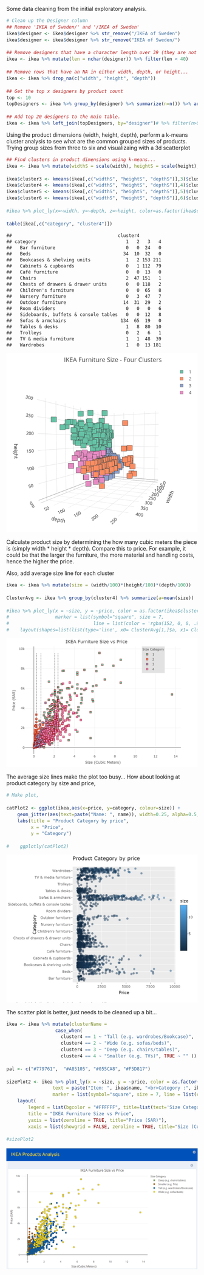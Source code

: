Some data cleaning from the initial exploratory analysis.

``` r
# Clean up the Designer column
## Remove 'IKEA of Sweden/' and '/IKEA of Sweden'
ikea$designer <- ikea$designer %>% str_remove("/IKEA of Sweden")
ikea$designer <- ikea$designer %>% str_remove("IKEA of Sweden/")

## Remove designers that have a character length over 39 (they are not names)
ikea <- ikea %>% mutate(len = nchar(designer)) %>% filter(len < 40)

## Remove rows that have an NA in either width, depth, or height...
ikea <- ikea %>% drop_na(c("width", "height", "depth"))

## Get the top x designers by product count
top <- 10
topDesigners <- ikea %>% group_by(designer) %>% summarize(n=n()) %>% arrange(desc(n)) %>% slice_head(n=top)

## Add top 20 designers to the main table. 
ikea <- ikea %>% left_join(topDesigners, by="designer")# %>% filter(n>0)
```

Using the product dimensions (width, height, depth), perform a k-means
cluster analysis to see what are the common grouped sizes of products.
Trying group sizes from three to six and visualizaing with a 3d
scatterplot

``` r
## Find clusters in product dimensions using k-means...
ikea <- ikea %>% mutate(widthS = scale(width), heightS = scale(height), depthS=scale(depth))

ikea$cluster3 <- kmeans(ikea[,c("widthS", "heightS", "depthS")],3)$cluster
ikea$cluster4 <- kmeans(ikea[,c("widthS", "heightS", "depthS")],4)$cluster
ikea$cluster5 <- kmeans(ikea[,c("widthS", "heightS", "depthS")],5)$cluster
ikea$cluster6 <- kmeans(ikea[,c("widthS", "heightS", "depthS")],6)$cluster

#ikea %>% plot_ly(x=~width, y=~depth, z=~height, color=as.factor(ikea$cluster4), marker=list(symbol = "square"))

table(ikea[,c("category", "cluster4")])
```

    ##                                       cluster4
    ## category                                 1   2   3   4
    ##   Bar furniture                          0   0  24   0
    ##   Beds                                  34  10  32   0
    ##   Bookcases & shelving units             1   2 153 211
    ##   Cabinets & cupboards                   0   1 112  79
    ##   Café furniture                         0   0  13   0
    ##   Chairs                                 2  47 151   1
    ##   Chests of drawers & drawer units       0   0 118   2
    ##   Children's furniture                   0   0  65   8
    ##   Nursery furniture                      0   3  47   7
    ##   Outdoor furniture                     14  31  29   2
    ##   Room dividers                          0   0   0   6
    ##   Sideboards, buffets & console tables   0   0  12   8
    ##   Sofas & armchairs                    134  65  19   0
    ##   Tables & desks                         1   8  80  10
    ##   Trolleys                               0   2   6   1
    ##   TV & media furniture                   1   1  48  39
    ##   Wardrobes                              1   0  13 181

![ShinyApp](IKEA3D.png)

Calculate product size by determining the how many cubic meters the
piece is (simply width \* height \* depth). Compare this to price. For
example, it could be that the larger the furniture, the more material
and handling costs, hence the higher the price.

Also, add average size line for each cluster

``` r
ikea <- ikea %>% mutate(size = (width/100)*(height/100)*(depth/100))

ClusterAvg <- ikea %>% group_by(cluster4) %>% summarize(a=mean(size))

#ikea %>% plot_ly(x = ~size, y = ~price, color = as.factor(ikea$cluster4),
#                 marker = list(symbol="square", size = 7,
#                               line = list(color = 'rgba(152, 0, 0, .95)', width = 1))) %>% 
#    layout(shapes=list(list(type='line', x0= ClusterAvg[1,]$a, x1= ClusterAvg[1,]$a, y0=min(ikea$price), y1=max(ikea$price), line=list(dash='dot', width=1)), list(type='line', x0= ClusterAvg[2,]$a, x1= ClusterAvg[2,]$a, y0=min(ikea$price), y1=max(ikea$price), line=list(dash='dot', width=1)), list(type='line', x0= ClusterAvg[3,]$a, x1= ClusterAvg[3,]$a, y0=min(ikea$price), y1=max(ikea$price), line=list(dash='dot', width=1)), list(type='line', x0= ClusterAvg[4,]$a, x1= ClusterAvg[4,]$a, y0=min(ikea$price), y1=max(ikea$price), line=list(dash='dot', width=1))), legend = list(x=.75, y=1,bgcolor = "#E2E2E2", title=list(text='Size Category')),title = "IKEA Furniture Size vs Price", yaxis = list(zeroline = TRUE, title="Price (SAR)"),xaxis = list(zeroline = TRUE, title="Size (Cubic Meters)"))
```

![ShinyApp](FirstScatter.png)

The average size lines make the plot too busy… How about looking at
product category by size and price,

``` r
# Make plot,

catPlot2 <- ggplot(ikea,aes(x=price, y=category, colour=size)) +
    geom_jitter(aes(text=paste("Name: ", name)), width=0.25, alpha=0.5, ) +
    labs(title = "Product Category by price",
         x = "Price",
         y = "Category")

#    ggplotly(catPlot2)
```

![ShinyApp](FirstHEAT.png)

The scatter plot is better, just needs to be cleaned up a bit…

``` r
ikea <- ikea %>% mutate(clusterName = 
                  case_when(
                    cluster4 == 1 ~ "Tall (e.g. wardrobes/Bookcase)", 
                    cluster4 == 2 ~ "Wide (e.g. sofas/beds)", 
                    cluster4 == 3 ~ "Deep (e.g. chairs/tables)", 
                    cluster4 == 4 ~ "Smaller (e.g. TVs)", TRUE ~ "" ))

pal <- c("#779761",  "#A85105", "#055CA8", "#F5D817")    

sizePlot2 <- ikea %>% plot_ly(x = ~size, y = ~price, color = as.factor(ikea$clusterName), colors=pal,
                 text = paste("Item: ", ikea$name, "<br>Category :", ikea$category, "<br>Price:", ikea$price, "<br>Width: ", ikea$width,"<br>Height: ", ikea$height, "<br>Depth: ", ikea$depth, "<br>Shape:", ikea$clusterName),
                 marker = list(symbol="square", size = 7, line = list(color = pal, width = .5))) %>% 
    layout(
        legend = list(bgcolor = "#FFFFFF", title=list(text='Size Category')),
        title = "IKEA Furniture Size vs Price", 
        yaxis = list(zeroline = TRUE, title="Price (SAR)"),
        xaxis = list(showgrid = FALSE, zeroline = TRUE, title="Size (Cubic Meters)"))

#sizePlot2
```

![ShinyApp](IKEA_PricevSize.png)
